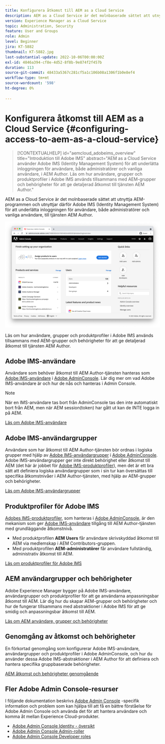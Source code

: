 ```yaml
---
title: Konfigurera åtkomst till AEM as a Cloud Service
description: AEM as a Cloud Service är det molnbaserade sättet att utnyttja AEM-programmen och utnyttjar därför Adobe IMS (Identity Management System) för att underlätta inloggning av användare, både administratörer och vanliga användare, i AEM Author. Läs om hur Adobe IMS-användare, användargrupper och produktprofiler används tillsammans med AEM-grupper och behörigheter för att ge specifik åtkomst till AEM Author.
version: Experience Manager as a Cloud Service
topic: Administration, Security
feature: User and Groups
role: Admin
level: Beginner
jira: KT-5882
thumbnail: KT-5882.jpg
last-substantial-update: 2022-10-06T00:00:00Z
exl-id: 4846a394-cf8e-4d52-8f8b-9e874f2f457b
duration: 113
source-git-commit: 48433a5367c281cf5a1c106b08a1306f1b0e8ef4
workflow-type: tm+mt
source-wordcount: '598'
ht-degree: 0%

---
```


# Konfigurera åtkomst till AEM as a Cloud Service {#configuring-access-to-aem-as-a-cloud-service}

>[!CONTEXTUALHELP]
>id="aemcloud_adobeims_overview"
>title="Introduktion till Adobe IMS"
>abstract="AEM as a Cloud Service använder Adobe IMS (Identity Management System) för att underlätta inloggningen för användare, både administratörer och vanliga användare, i AEM Author. Läs om hur användare, grupper och produktprofiler i Adobe IMS används tillsammans med AEM-grupper och behörigheter för att ge detaljerad åtkomst till tjänsten AEM Author."

AEM as a Cloud Service är det molnbaserade sättet att utnyttja AEM-programmen och utnyttjar därför Adobe IMS (Identity Management System) för att underlätta inloggningen för användare, både administratörer och vanliga användare, till tjänsten AEM Author.

![Adobe Admin Console](./assets/hero.png)

Läs om hur användare, grupper och produktprofiler i Adobe IMS används tillsammans med AEM-grupper och behörigheter för att ge detaljerad åtkomst till tjänsten AEM Author.

## Adobe IMS-användare

Användare som behöver åtkomst till AEM Author-tjänsten hanteras som [Adobe IMS-användare](https://helpx.adobe.com/enterprise/using/set-up-identity.html) i [Adobe AdminConsole](https://adminconsole.adobe.com). Lär dig mer om vad Adobe IMS-användare är och hur de nås och hanteras i Admin Console.

>[!NOTE]
>
>När en IMS-användare tas bort från AdminConsole tas den inte automatiskt bort från AEM, men när AEM session(token) har gått ut kan de INTE logga in på AEM.


[Läs om Adobe IMS-användare](./adobe-ims-users.md)

## Adobe IMS-användargrupper

Användare som har åtkomst till AEM Author-tjänsten bör ordnas i logiska grupper med hjälp av [Adobe IMS-användargrupper](https://helpx.adobe.com/enterprise/using/user-groups.html) i [Adobe AdminConsole](https://adminconsole.adobe.com). Adobe IMS-användargrupper ger inte direkt behörighet eller åtkomst till AEM (det här är jobbet för [Adobe IMS-produktprofiler](#adobe-ims-product-profiles)), men det är ett bra sätt att definiera logiska användargrupper som i sin tur kan översättas till specifika åtkomstnivåer i AEM Author-tjänsten, med hjälp av AEM-grupper och behörigheter.

[Läs om Adobe IMS-användargrupper](./adobe-ims-user-groups.md)

## Produktprofiler för Adobe IMS

[Adobes IMS-produktprofiler](https://helpx.adobe.com/enterprise/using/manage-permissions-and-roles.html), som hanteras i [Adobe AdminConsole](https://adminconsole.adobe.com), är den mekanism som ger [Adobe IMS-användare](#adobe-ims-users) tillgång till AEM Author-tjänsten med grundläggande åtkomstnivå.

+ Med produktprofilen __AEM Users__ får användare skrivskyddad åtkomst till AEM via medlemskap i AEM Contributors-gruppen.
+ Med produktprofilen __AEM-administratörer__ får användare fullständig, administrativ åtkomst till AEM.

[Läs om produktprofiler för Adobe IMS](./adobe-ims-product-profiles.md)

## AEM användargrupper och behörigheter

Adobe Experience Manager bygger på Adobe IMS-användare, användargrupper och produktprofiler för att ge användarna anpassningsbar åtkomst till AEM. Lär dig hur du skapar AEM-grupper och behörigheter och hur de fungerar tillsammans med abstraktioner i Adobe IMS för att ge smidig och anpassningsbar åtkomst till AEM.

[Läs om AEM användare, grupper och behörigheter](./aem-users-groups-and-permissions.md)

## Genomgång av åtkomst och behörigheter

En förkortad genomgång som konfigurerar Adobe IMS-användare, användargrupper och produktprofiler i Adobe AdminConsole, och hur du använder dessa Adobe IMS-abstraktioner i AEM Author för att definiera och hantera specifika gruppbaserade behörigheter.

[AEM åtkomst och behörigheter genomgående](./walk-through.md)

## Fler Adobe Admin Console-resurser

I följande dokumentation beskrivs [Adobe Admin Console](https://adminconsole.adobe.com) -specifik information och problem som kan hjälpa till att få en bättre förståelse för Adobe Admin Console och använda det för att hantera användare och komma åt mellan Experience Cloud-produkter.

+ [Adobe Admin Console Identity - översikt](https://helpx.adobe.com/enterprise/using/identity.html)
+ [Adobe Admin Console Admin-roller](https://helpx.adobe.com/enterprise/using/admin-roles.html)
+ [Adobe Admin Console Developer roles](https://helpx.adobe.com/enterprise/using/manage-developers.html)
